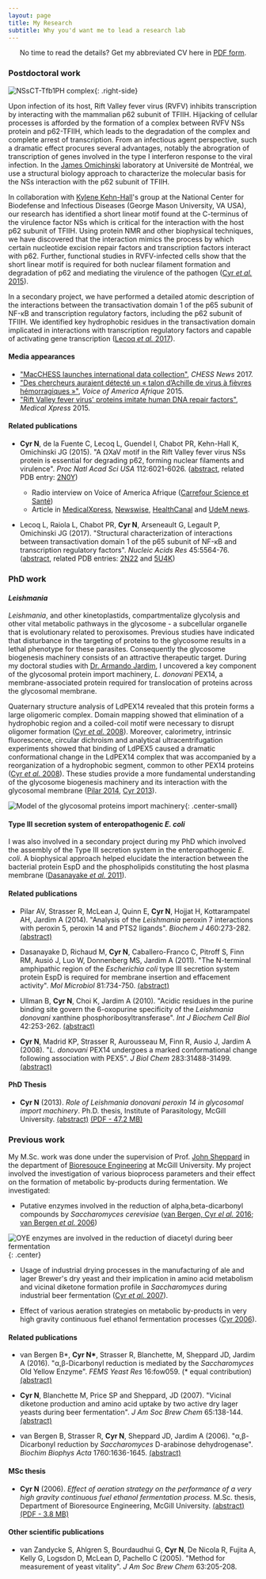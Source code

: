 ```yaml
---
layout: page
title: My Research
subtitle: Why you'd want me to lead a research lab
---
```


<p style="text-align: center;">No time to read the details? Get my abbreviated CV here in <a href="/pdf/NormandCyrCV.pdf">PDF form</a>.</p>

### Postdoctoral work

![NSsCT-Tfb1PH complex](/img/structure-zoom.png){: .right-side}

Upon infection of its host, Rift Valley fever virus (RVFV) inhibits transcription by interacting with the mammalian p62 subunit of TFIIH. Hijacking of cellular processes is afforded by the formation of a complex between RVFV NSs protein and p62-TFIIH, which leads to the degradation of the complex and complete arrest of transcription. From an infectious agent perspective, such a dramatic effect procures several advantages, notably the abrogration of transcription of genes involved in the type I interferon response to the viral infection. In the [James Omichinski](http://biochimie.umontreal.ca/en/department/professors/james-g-omichinski/) laboratory at Université de Montréal, we use a structural biology approach to characterize the molecular basis for the NSs interaction with the p62 subunit of TFIIH.

In collaboration with [Kylene Kehn-Hall](http://ncbid.cos.gmu.edu/faculty-profiles/kylene-kehn-hall/)'s group at the National Center for Biodefense and Infectious Diseases (George Mason University, VA USA), our research has identified a short linear motif found at the C-terminus of the virulence factor NSs which is critical for the interaction with the host p62 subunit of TFIIH. Using protein NMR and other biophysical techniques, we have discovered that the interaction mimics the process by which certain nucleotide excision repair factors and transcription factors interact with p62. Further, functional studies in RVFV-infected cells show that the short linear motif is required for both nuclear filament formation and degradation of p62 and mediating the virulence of the pathogen ([Cyr *et al.* 2015](#postdocpub)).

In a secondary project, we have performed a detailed atomic description of the interactions between the transactivation domain 1 of the p65 subunit of NF-κB and transcription regulatory factors, including the p62 subunit of TFIIH. We identified key hydrophobic residues in the transactivation domain implicated in interactions with transcription regulatory factors and capable of activating gene transcription ([Lecoq *et al.* 2017](#postdocpub)).

#### Media appearances

- ["MacCHESS launches international data collection"](http://news.chess.cornell.edu/articles/2017/Schuller170903.html), *CHESS News* 2017.
- ["Des chercheurs auraient détecté un « talon d’Achille de virus à fièvres hémorragiques »"](https://www.voaafrique.com/a/des-chercheurs-auraient-detecte-un-talon-dachille-de-virus-a-fievres-hemorragiques/2772872.html), *Voice of America Afrique* 2015.
- ["Rift Valley fever virus' proteins imitate human DNA repair factors"](https://medicalxpress.com/news/2015-05-rift-valley-fever-virus-proteins.html), *Medical Xpress* 2015.

<a name="postdocpub"></a>

#### Related publications

- **Cyr N**, de la Fuente C, Lecoq L, Guendel I, Chabot PR, Kehn-Hall K, Omichinski JG (2015). "A ΩXaV motif in the Rift Valley fever virus NSs protein is essential for degrading p62, forming nuclear filaments and virulence". *Proc Natl Acad Sci USA* 112:6021-6026. ([abstract](https://www.ncbi.nlm.nih.gov/pubmed/25918396), related PDB entry: [2N0Y](http://www.rcsb.org/pdb/explore/explore.do?structureId=2N0Y))
  - Radio interview on Voice of America Afrique ([Carrefour Science et Santé](http://www.voaafrique.com/a/des-chercheurs-auraient-detecte-un-talon-dachille-de-virus-a-fievres-hemorragiques/2772872.html))
  - Article in [MedicalXpress](https://medicalxpress.com/news/2015-05-rift-valley-fever-virus-proteins.html), [Newswise](http://www.newswise.com/articles/damming-and-damning-haemorrhagic-diseases), [HealthCanal](http://www.healthcanal.com/infections/63480-damming-and-damning-haemorrhagic-diseases.html) and [UdeM news](http://medecine.umontreal.ca/2015/05/11/endiguer-les-fievres-hemorragiques-une-fois-pour-toutes/).

- Lecoq L, Raiola L, Chabot PR, **Cyr N**, Arseneault G, Legault P, Omichinski JG (2017). "Structural
characterization of interactions between transactivation domain 1 of the p65 subunit of NF-κB and
transcription regulatory factors". *Nucleic Acids Res* 45:5564-76. ([abstract](https://www.ncbi.nlm.nih.gov/pubmed/28334776), related PDB entries: [2N22](http://www.rcsb.org/pdb/explore/explore.do?structureId=2N22) and [5U4K](http://www.rcsb.org/pdb/explore/explore.do?structureId=5U4K))

### PhD work

#### *Leishmania*

*Leishmania*, and other kinetoplastids, compartmentalize glycolysis and other vital metabolic pathways in the glycosome - a subcellular organelle that is evolutionary related to peroxisomes. Previous studies have indicated that disturbance in the targeting of proteins to the glycosome results in a lethal phenotype for these parasites. Consequently the glycosome biogenesis machinery consists of an attractive therapeutic target. During my doctoral studies with [Dr. Armando Jardim](https://www.mcgill.ca/parasitology/faculty/jardim), I uncovered a key component of the glycosomal protein import machinery, *L. donovani* PEX14, a membrane-associated protein required for translocation of proteins across the glycosomal membrane.

Quaternary structure analysis of LdPEX14 revealed that this protein forms a large oligomeric complex. Domain mapping showed that elimination of a hydrophobic region and a coiled-coil motif were necessary to disrupt oligomer formation ([Cyr *et al.* 2008](#phdpub)). Moreover, calorimetry, intrinsic fluorescence, circular dichroism and analytical ultracentrifugation experiments showed that binding of LdPEX5 caused a dramatic conformational change in the LdPEX14 complex that was accompanied by a reorganization of a hydrophobic segment, common to other PEX14 proteins ([Cyr *et al.* 2008](#phdpub)). These studies provide a more fundamental understanding of the glycosome biogenesis machinery and its interaction with the glycosomal membrane ([Pilar 2014](#phdpub), [Cyr 2013](#phdthesispub)).

![Model of the glycosomal proteins import machinery](/img/glycosome-import-model.png){: .center-small}

#### Type III secretion system of enteropathogenic *E. coli*

I was also involved in a secondary project during my PhD which involved the assembly of the Type III secretion system in the enteropathogenic *E. coli*. A biophysical approach helped elucidate the interaction between the bacterial protein EspD and the phospholipids constituting the host plasma membrane ([Dasanayake *et al.* 2011](#phdpub)).

<a name="phdpub"></a>

#### Related publications

- Pilar AV, Strasser R, McLean J, Quinn E, **Cyr N**, Hojjat H, Kottarampatel AH, Jardim A (2014). "Analysis of the *Leishmania* peroxin 7 interactions with peroxin 5, peroxin 14 and PTS2 ligands". *Biochem J* 460:273-282. [(abstract)](https://www.ncbi.nlm.nih.gov/pubmed/24635481)

- Dasanayake D, Richaud M, **Cyr N**, Caballero-Franco C, Pitroff S, Finn RM, Ausió J, Luo W, Donnenberg MS, Jardim A (2011). "The N-terminal amphipathic region of the *Escherichia coli* type III secretion system protein EspD is required for membrane insertion and effacement activity". *Mol Microbiol* 81:734-750. [(abstract)](http://www.ncbi.nlm.nih.gov/pubmed/21651628)

- Ullman B, **Cyr N**, Choi K, Jardim A (2010). "Acidic residues in the purine binding site govern the 6-oxopurine specificity of the *Leishmania donovani* xanthine phosphoribosyltransferase". *Int J Biochem Cell Biol* 42:253-262. [(abstract)](http://www.ncbi.nlm.nih.gov/pubmed/19861168)

- **Cyr N**, Madrid KP, Strasser R, Aurousseau M, Finn R, Ausio J, Jardim A (2008). "*L. donovani* PEX14 undergoes a marked conformational change following association with PEX5". *J Biol Chem* 283:31488-31499. [(abstract)](http://www.ncbi.nlm.nih.gov/pubmed/18718908)

<a name="phdthesispub"></a>

#### PhD Thesis

- **Cyr N** (2013). *Role of Leishmania donovani peroxin 14 in glycosomal import machinery*. Ph.D. thesis, Institute of Parasitology, McGill University. [(abstract)](http://digitool.library.mcgill.ca/R/F4YENNG1XGG4BUREAC9AYNE7TNXKVX33DJKJDUV9UD3MT9QL77-00134?func=dbin-jump-full&silo_library=GEN01&object_id=114123) [(PDF - 47.2 MB)](/pdf/CyrN_PhDThesis.pdf)

### Previous work

My M.Sc. work was done under the supervision of Prof. [John Sheppard](https://fbns.ncsu.edu/faculty-directory/john-sheppard/) in the department of [Bioresouce Engineering](http://www.mcgill.ca/bioeng/home) at McGill University. My project involved the investigation of various bioprocess parameters and their effect on the formation of metabolic by-products during fermentation. We investigated:

- Putative enzymes involved in the reduction of alpha,beta-dicarbonyl compounds by *Saccharomyces cerevisiae* ([van Bergen, Cyr *el al.* 2016](#mscpub); [van Bergen *et al.* 2006](#mscpub))

![OYE enzymes are involved in the reduction of diacetyl during beer fermentation](/img/diacetyl-oye.png){: .center}

- Usage of industrial drying processes in the manufacturing of ale and lager Brewer's dry yeast and their implication in amino acid metabolism and vicinal diketone formation profile in *Saccharomyces* during industrial beer fermentation ([Cyr *et al.* 2007](#mscpub)).

- Effect of various aeration strategies on metabolic by-products in very high gravity continuous fuel ethanol fermentation processes ([Cyr 2006](#mscthesispub)).

<a name="mscpub"></a>

#### Related publications

- van Bergen B*, **Cyr N\***, Strasser R, Blanchette, M, Sheppard JD, Jardim A (2016). "α,β-Dicarbonyl reduction is mediated by the *Saccharomyces* Old Yellow Enzyme". *FEMS Yeast Res* 16:fow059. (* equal contribution) [(abstract)](https://www.ncbi.nlm.nih.gov/pubmed/27400981)

- **Cyr N**, Blanchette M, Price SP and Sheppard, JD (2007). "Vicinal diketone production and amino acid uptake by two active dry lager yeasts during beer fermentation". *J Am Soc Brew Chem* 65:138-144. [(abstract)](http://dx.doi.org/10.1094/ASBCJ-2007-0515-01)

- van Bergen B, Strasser R, **Cyr N**, Sheppard JD, Jardim A (2006). "α,β-Dicarbonyl reduction by *Saccharomyces* D-arabinose dehydrogenase". *Biochim Biophys Acta* 1760:1636-1645. [(abstract)](http://www.ncbi.nlm.nih.gov/pubmed/17030441)

<a name="mscthesispub"></a>

#### MSc thesis

- **Cyr N** (2006). *Effect of aeration strategy on the performance of a very high gravity continuous fuel ethanol fermentation process.* M.Sc. thesis, Department of Bioresource Engineering, McGill University. [(abstract)](http://digitool.library.mcgill.ca/R/F4YENNG1XGG4BUREAC9AYNE7TNXKVX33DJKJDUV9UD3MT9QL77-02090?func=dbin-jump-full&silo_library=GEN01&object_id=100789) [(PDF - 3.8 MB)](/pdf/CyrN_MScThesis.pdf)

#### Other scientific publications

- van Zandycke S, Ahlgren S, Bourdaudhui G, **Cyr N**, De Nicola R, Fujita A, Kelly G, Logsdon D, McLean D, Pachello C (2005). "Method for measurement of yeast vitality". *J Am Soc Brew Chem* 63:205-208.
